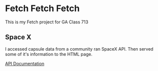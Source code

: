 # Fetch Fetch Fetch
This is my Fetch project for GA Class 713

## Space X

I accessed capsule data from a community ran SpaceX API. Then served some of it's information to the HTML page.

[API Documentation](https://docs.spacexdata.com/)
